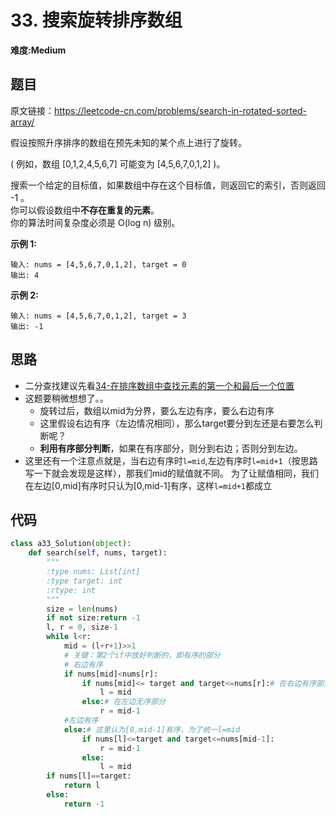 # 33. 搜索旋转排序数组
**难度:Medium**
## 题目
原文链接：https://leetcode-cn.com/problems/search-in-rotated-sorted-array/

假设按照升序排序的数组在预先未知的某个点上进行了旋转。

( 例如，数组 [0,1,2,4,5,6,7] 可能变为 [4,5,6,7,0,1,2] )。

搜索一个给定的目标值，如果数组中存在这个目标值，则返回它的索引，否则返回 -1 。  
你可以假设数组中**不存在重复的元素**。  
你的算法时间复杂度必须是 O(log n) 级别。

**示例 1:**
```
输入: nums = [4,5,6,7,0,1,2], target = 0
输出: 4
```
**示例 2:**
```
输入: nums = [4,5,6,7,0,1,2], target = 3
输出: -1
```
## 思路
* 二分查找建议先看[34-在排序数组中查找元素的第一个和最后一个位置](https://github.com/czzbb/leetcode-python/blob/master/code/0034-%E5%9C%A8%E6%8E%92%E5%BA%8F%E6%95%B0%E7%BB%84%E4%B8%AD%E6%9F%A5%E6%89%BE%E5%85%83%E7%B4%A0%E7%9A%84%E7%AC%AC%E4%B8%80%E4%B8%AA%E5%92%8C%E6%9C%80%E5%90%8E%E4%B8%80%E4%B8%AA%E4%BD%8D%E7%BD%AE.md)
* 这题要稍微想想了。。
  * 旋转过后，数组以mid为分界，要么左边有序，要么右边有序
  * 这里假设右边有序（左边情况相同），那么target要分到左还是右要怎么判断呢？
  * **利用有序部分判断**，如果在有序部分，则分到右边；否则分到左边。
* 这里还有一个注意点就是，当右边有序时`l=mid`,左边有序时`l=mid+1`（按思路写一下就会发现是这样），那我们mid的赋值就不同。
为了让赋值相同，我们在左边[0,mid]有序时只认为[0,mid-1]有序，这样`l=mid+1`都成立

## 代码
```python
class a33_Solution(object):
    def search(self, nums, target):
        """
        :type nums: List[int]
        :type target: int
        :rtype: int
        """
        size = len(nums)
        if not size:return -1
        l, r = 0, size-1
        while l<r:
            mid = (l+r+1)>>1
            # 关键：第2个if中放好判断的，即有序的部分
            # 右边有序
            if nums[mid]<nums[r]:
                if nums[mid]<= target and target<=nums[r]:# 在右边有序部分
                    l = mid
                else:# 在左边无序部分
                    r = mid-1
            #左边有序
            else:# 这里认为[0,mid-1]有序，为了统一l=mid
                if nums[l]<=target and target<=nums[mid-1]:
                    r = mid-1
                else:
                    l = mid
        if nums[l]==target:
            return l
        else:
            return -1
```
